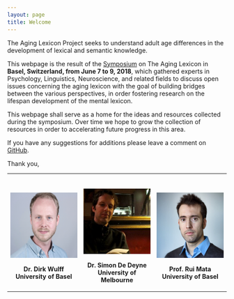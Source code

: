 ```yaml
---
layout: page
title: Welcome
---
```


The Aging Lexicon Project seeks to understand adult age differences in the development of lexical and semantic knowledge.

This webpage is the result of the [Symposium](https://aginglexicon.github.io/menu/symposium.html) on The Aging Lexicon in <b>Basel, Switzerland, from June 7 to 9, 2018</b>, which gathered experts in Psychology, Linguistics, Neuroscience, and related fields to discuss open issues concerning the aging lexicon with the goal of building bridges between the various perspectives, in order fostering research on the lifespan development of the mental lexicon. 

This webpage shall serve as a home for the ideas and resources collected during the symposium. Over time we hope to grow the collection of resources in order to accelerating future progress in this area.

If you have any suggestions for additions please leave a comment on [GitHub](https://github.com/aginglexicon/aginglexicon.github.io/issues/new).

Thank you,


<table class="tg"  style="cellspacing:0; cellpadding:0; border:none">
  <tr>
    <th>
  	  <p align="center"><br>
        <img alt="" src="https://raw.githubusercontent.com/aginglexicon/aginglexicon.github.io/master/assets/img/dirk_cut.png" style="height:150px"><br>
        <p align="center">
          Dr. Dirk Wulff<br>University of Basel
        </p>
      </p>  
    </th>
    <th>
  	  <p align="center"><br>
        <img alt="" src="https://raw.githubusercontent.com/aginglexicon/aginglexicon.github.io/master/assets/img/simon_cut.png" style="height:150px"><br>
        <p align="center">
          Dr. Simon De Deyne<br>University of Melbourne
        </p>
      </p>  
    </th>
    <th>
  	  <p align="center"><br>
        <img alt="" src="https://raw.githubusercontent.com/aginglexicon/aginglexicon.github.io/master/assets/img/rui_cut.png" style="height:150px"><br>
        <p align="center">
          Prof. Rui Mata<br>University of Basel
        </p>
      </p>  
    </th>   
  </table>